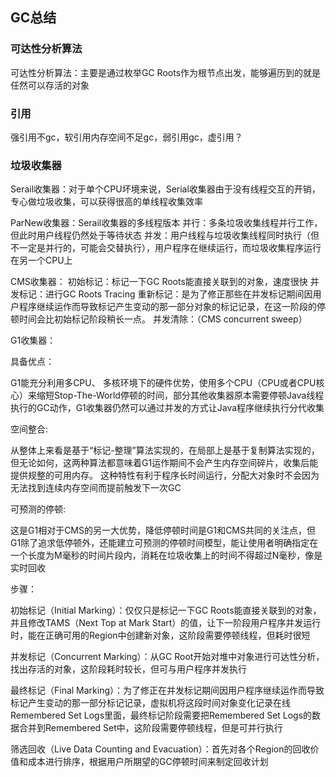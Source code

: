 ## GC总结

### 可达性分析算法

可达性分析算法：主要是通过枚举GC Roots作为根节点出发，能够遍历到的就是任然可以存活的对象

### 引用

强引用不gc，软引用内存空间不足gc，弱引用gc，虚引用？

### 垃圾收集器

Serail收集器：对于单个CPU坏境来说，Serial收集器由于没有线程交互的开销，专心做垃圾收集，可以获得很高的单线程收集效率

ParNew收集器：Serail收集器的多线程版本
并行：多条垃圾收集线程并行工作，但此时用户线程仍然处于等待状态
并发：用户线程与垃圾收集线程同时执行（但不一定是并行的，可能会交替执行），用户程序在继续运行，而垃圾收集程序运行在另一个CPU上

CMS收集器：
初始标记：标记一下GC Roots能直接关联到的对象，速度很快
并发标记：进行GC Roots Tracing
重新标记：是为了修正那些在并发标记期间因用户程序继续运作而导致标记产生变动的那一部分对象的标记记录，在这一阶段的停顿时间会比初始标记阶段稍长一点。
并发清除：（CMS concurrent sweep）

G1收集器：

具备优点：

G1能充分利用多CPU、 多核环境下的硬件优势，使用多个CPU（CPU或者CPU核心）来缩短Stop-The-World停顿的时间，部分其他收集器原本需要停顿Java线程执行的GC动作，G1收集器仍然可以通过并发的方式让Java程序继续执行分代收集

空间整合:

从整体上来看是基于“标记-整理”算法实现的，在局部上是基于复制算法实现的，但无论如何，这两种算法都意味着G1运作期间不会产生内存空间碎片，收集后能提供规整的可用内存。 这种特性有利于程序长时间运行，分配大对象时不会因为无法找到连续内存空间而提前触发下一次GC

可预测的停顿:

这是G1相对于CMS的另一大优势，降低停顿时间是G1和CMS共同的关注点，但G1除了追求低停顿外，还能建立可预测的停顿时间模型，能让使用者明确指定在一个长度为M毫秒的时间片段内，消耗在垃圾收集上的时间不得超过N毫秒，像是实时回收

步骤：

初始标记（Initial Marking）：仅仅只是标记一下GC Roots能直接关联到的对象，并且修改TAMS（Next Top at Mark Start）的值，让下一阶段用户程序并发运行时，能在正确可用的Region中创建新对象，这阶段需要停顿线程，但耗时很短

并发标记（Concurrent Marking）：从GC Root开始对堆中对象进行可达性分析，找出存活的对象，这阶段耗时较长，但可与用户程序并发执行

最终标记（Final Marking）：为了修正在并发标记期间因用户程序继续运作而导致标记产生变动的那一部分标记记录，虚拟机将这段时间对象变化记录在线Remembered Set Logs里面，最终标记阶段需要把Remembered Set Logs的数据合并到Remembered Set中，这阶段需要停顿线程，但是可并行执行

筛选回收（Live Data Counting and Evacuation）：首先对各个Region的回收价值和成本进行排序，根据用户所期望的GC停顿时间来制定回收计划
